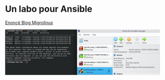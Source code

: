 # Un labo pour Ansible
[Enoncé Blog Migrolinux](https://blog.microlinux.fr/formation-ansible-02-labo/)

![Image Virtualbox](test-02-image.png)
